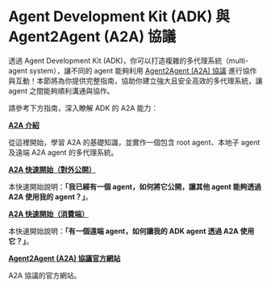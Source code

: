 # Agent Development Kit (ADK) 與 Agent2Agent (A2A) 協議

透過 Agent Development Kit (ADK)，你可以打造複雜的多代理系統（multi-agent system），讓不同的 agent 能夠利用 [Agent2Agent (A2A) 協議](https://a2a-protocol.org/) 進行協作與互動！本節將為你提供完整指南，協助你建立強大且安全高效的多代理系統，讓 agent 之間能夠順利溝通與協作。

請參考下方指南，深入瞭解 ADK 的 A2A 能力：

  **[A2A 介紹](./intro.md)**

  從這裡開始，學習 A2A 的基礎知識，並實作一個包含 root agent、本地子 agent 及遠端 A2A agent 的多代理系統。

  **[A2A 快速開始（對外公開）](./quickstart-exposing.md)**

  本快速開始說明：**「我已經有一個 agent，如何將它公開，讓其他 agent 能夠透過 A2A 使用我的 agent？」**。

  **[A2A 快速開始（消費端）](./quickstart-consuming.md)**

  本快速開始說明：**「有一個遠端 agent，如何讓我的 ADK agent 透過 A2A 使用它？」**。

  [**Agent2Agent (A2A) 協議官方網站**](https://a2a-protocol.org/)

  A2A 協議的官方網站。
  